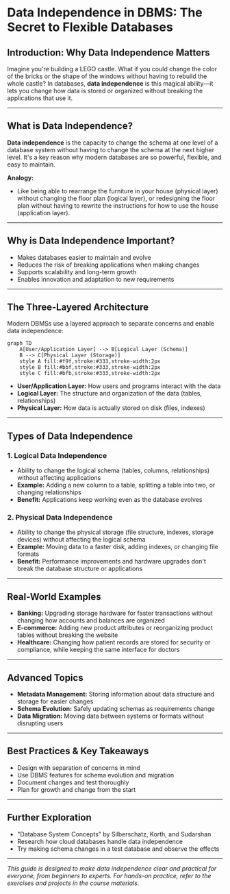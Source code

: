 # Data Independence in DBMS: The Secret to Flexible Databases

## Introduction: Why Data Independence Matters
Imagine you're building a LEGO castle. What if you could change the color of the bricks or the shape of the windows without having to rebuild the whole castle? In databases, **data independence** is this magical ability—it lets you change how data is stored or organized without breaking the applications that use it.

---

## What is Data Independence?
**Data independence** is the capacity to change the schema at one level of a database system without having to change the schema at the next higher level. It's a key reason why modern databases are so powerful, flexible, and easy to maintain.

**Analogy:**
- Like being able to rearrange the furniture in your house (physical layer) without changing the floor plan (logical layer), or redesigning the floor plan without having to rewrite the instructions for how to use the house (application layer).

---

## Why is Data Independence Important?
- Makes databases easier to maintain and evolve
- Reduces the risk of breaking applications when making changes
- Supports scalability and long-term growth
- Enables innovation and adaptation to new requirements

---

## The Three-Layered Architecture
Modern DBMSs use a layered approach to separate concerns and enable data independence:

```mermaid
graph TD
    A[User/Application Layer] --> B[Logical Layer (Schema)]
    B --> C[Physical Layer (Storage)]
    style A fill:#f9f,stroke:#333,stroke-width:2px
    style B fill:#bbf,stroke:#333,stroke-width:2px
    style C fill:#bfb,stroke:#333,stroke-width:2px
```

- **User/Application Layer:** How users and programs interact with the data
- **Logical Layer:** The structure and organization of the data (tables, relationships)
- **Physical Layer:** How data is actually stored on disk (files, indexes)

---

## Types of Data Independence

### 1. Logical Data Independence
- Ability to change the logical schema (tables, columns, relationships) without affecting applications
- **Example:** Adding a new column to a table, splitting a table into two, or changing relationships
- **Benefit:** Applications keep working even as the database evolves

### 2. Physical Data Independence
- Ability to change the physical storage (file structure, indexes, storage devices) without affecting the logical schema
- **Example:** Moving data to a faster disk, adding indexes, or changing file formats
- **Benefit:** Performance improvements and hardware upgrades don't break the database structure or applications

---

## Real-World Examples
- **Banking:** Upgrading storage hardware for faster transactions without changing how accounts and balances are organized
- **E-commerce:** Adding new product attributes or reorganizing product tables without breaking the website
- **Healthcare:** Changing how patient records are stored for security or compliance, while keeping the same interface for doctors

---

## Advanced Topics
- **Metadata Management:** Storing information about data structure and storage for easier changes
- **Schema Evolution:** Safely updating schemas as requirements change
- **Data Migration:** Moving data between systems or formats without disrupting users

---

## Best Practices & Key Takeaways
- Design with separation of concerns in mind
- Use DBMS features for schema evolution and migration
- Document changes and test thoroughly
- Plan for growth and change from the start

---

## Further Exploration
- "Database System Concepts" by Silberschatz, Korth, and Sudarshan
- Research how cloud databases handle data independence
- Try making schema changes in a test database and observe the effects

---
*This guide is designed to make data independence clear and practical for everyone, from beginners to experts. For hands-on practice, refer to the exercises and projects in the course materials.* 